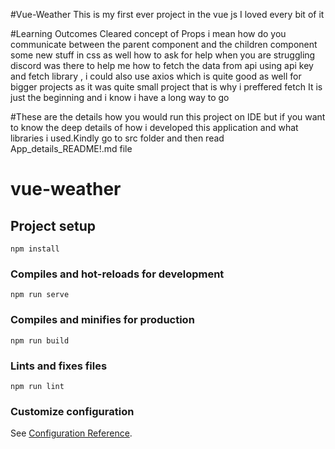#Vue-Weather
This is my first ever project in the vue js
I loved every bit of it

#Learning Outcomes
Cleared concept of Props i mean how do you communicate between the parent component and the children component
some new stuff in css as well
how to ask for help when you are struggling
discord was there to help me
how to fetch the data from api using api key and fetch library , i could also use axios which is quite good as well for bigger projects as it was quite small project that is why i preffered fetch
It is just the beginning and i know i have a long way to go

#These are the details how you would run this project on IDE but if you want to know the deep details of how i developed this application and what libraries i used.Kindly go to src folder and then read App_details_README!.md file
# vue-weather

## Project setup
```
npm install
```

### Compiles and hot-reloads for development
```
npm run serve
```

### Compiles and minifies for production
```
npm run build
```

### Lints and fixes files
```
npm run lint
```

### Customize configuration
See [Configuration Reference](https://cli.vuejs.org/config/).
